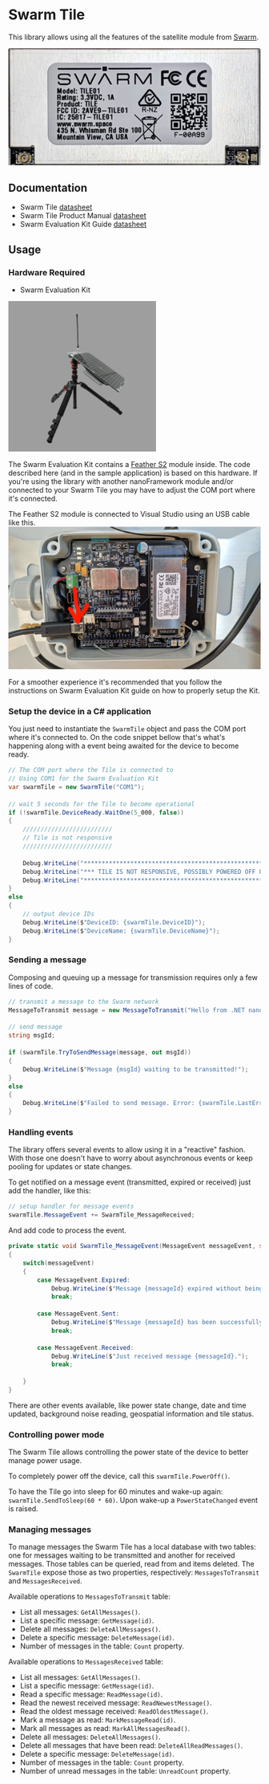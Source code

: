 # Swarm Tile

This library allows using all the features of the satellite module from [Swarm](https://swarm.space/).

![Swarm Tile modem](./tile-trans.-600x278.jpg)

## Documentation

- Swarm Tile [datasheet](https://swarm.space/wp-content/uploads/2020/10/Swarm-Tile-Spec-Sheet.pdf)
- Swarm Tile Product Manual [datasheet](https://swarm.space/wp-content/uploads/2021/11/Swarm-Tile-Product-Manual.pdf)
- Swarm Evaluation Kit Guide [datasheet](https://swarm.space/wp-content/uploads/2021/09/Swarm-Eval-Kit-Quickstart-Guide.pdf)

## Usage

### Hardware Required

- Swarm Evaluation Kit

![Swarm Eval Kit](./swarm-eval-kit-01.png)

The Swarm Evaluation Kit contains a [Feather S2](https://feathers2.io/) module inside. The code described here (and in the sample application) is based on this hardware. If you're using the library with another nanoFramework module and/or connected to your Swarm Tile you may have to adjust the COM port where it's connected.

The Feather S2 module is connected to Visual Studio using an USB cable like this.
![Feather USB connection](./eval-kit-usb.jpg)

For a smoother experience it's recommended that you follow the instructions on Swarm Evaluation Kit guide on how to properly setup the Kit.

### Setup the device in a C# application

You just need to instantiate the `SwarmTile` object and pass the COM port where it's connected to.
On the code snippet bellow that's what's happening along with a event being awaited for the device to become ready.

```csharp
// The COM port where the Tile is connected to
// Using COM1 for the Swarm Evaluation Kit
var swarmTile = new SwarmTile("COM1");

// wait 5 seconds for the Tile to become operational
if (!swarmTile.DeviceReady.WaitOne(5_000, false))
{
    /////////////////////////
    // Tile is not responsive
    /////////////////////////

    Debug.WriteLine("****************************************************************");
    Debug.WriteLine("*** TILE IS NOT RESPONSIVE, POSSIBLY POWERED OFF OR SLEEPING ***");
    Debug.WriteLine("****************************************************************");
}
else
{
    // output device IDs
    Debug.WriteLine($"DeviceID: {swarmTile.DeviceID}");
    Debug.WriteLine($"DeviceName: {swarmTile.DeviceName}");
}
```

### Sending a message

Composing and queuing up a message for transmission requires only a few lines  of code.

```csharp
// transmit a message to the Swarm network
MessageToTransmit message = new MessageToTransmit("Hello from .NET nanoFramework!");

// send message
string msgId;

if (swarmTile.TryToSendMessage(message, out msgId))
{
    Debug.WriteLine($"Message {msgId} waiting to be transmitted!");
}
else
{
    Debug.WriteLine($"Failed to send message. Error: {swarmTile.LastErrorMessage}.");
}
```

### Handling events

The library offers several events to allow using it in a "reactive" fashion. With those one doesn't have to worry about asynchronous events or keep pooling for updates or state changes.

To get notified on a message event (transmitted, expired or received) just add the handler, like this:

```csharp
// setup handler for message events
swarmTile.MessageEvent += SwarmTile_MessageReceived;
```

And add code to process the event.

```csharp
private static void SwarmTile_MessageEvent(MessageEvent messageEvent, string messageId)
{
    switch(messageEvent)
    {
        case MessageEvent.Expired:
            Debug.WriteLine($"Message {messageId} expired without being transmitted.");
            break;

        case MessageEvent.Sent:
            Debug.WriteLine($"Message {messageId} has been successfully transmitted.");
            break;

        case MessageEvent.Received:
            Debug.WriteLine($"Just received message {messageId}.");
            break;

    }
}
```

There are other events available, like power state change, date and time updated, background noise reading, geospatial information and tile status.

### Controlling power mode

The Swarm Tile allows controlling the power state of the device to better manage power usage.

To completely power off the device, call this `swarmTile.PowerOff()`.

To have the Tile go into sleep for 60 minutes and wake-up again: `swarmTile.SendToSleep(60 * 60)`.
Upon wake-up a `PowerStateChanged` event is raised.

### Managing messages

To manage messages the Swarm Tile has a local database with two tables: one for messages waiting to be transmitted and another for received messages.
Those tables can be queried, read from and items deleted. The `SwarmTile` expose those as two properties, respectively: `MessagesToTransmit` and `MessagesReceived`.

Available operations to `MessagesToTransmit` table:

- List all messages: `GetAllMessages()`.
- List a specific message: `GetMessage(id)`.
- Delete all messages: `DeleteAllMessages()`.
- Delete a specific message: `DeleteMessage(id)`.
- Number of messages in the table: `Count` property.

Available operations to `MessagesReceived` table:

- List all messages: `GetAllMessages()`.
- List a specific message: `GetMessage(id)`.
- Read a specific message: `ReadMessage(id)`.
- Read the newest received message: `ReadNewestMessage()`.
- Read the oldest message received: `ReadOldestMessage()`.
- Mark a message as read: `MarkMessageRead(id)`.
- Mark all messages as read: `MarkAllMessagesRead()`.
- Delete all messages: `DeleteAllMessages()`.
- Delete all messages that have been read: `DeleteAllReadMessages()`.
- Delete a specific message: `DeleteMessage(id)`.
- Number of messages in the table: `Count` property.
- Number of unread messages in the table: `UnreadCount` property.
